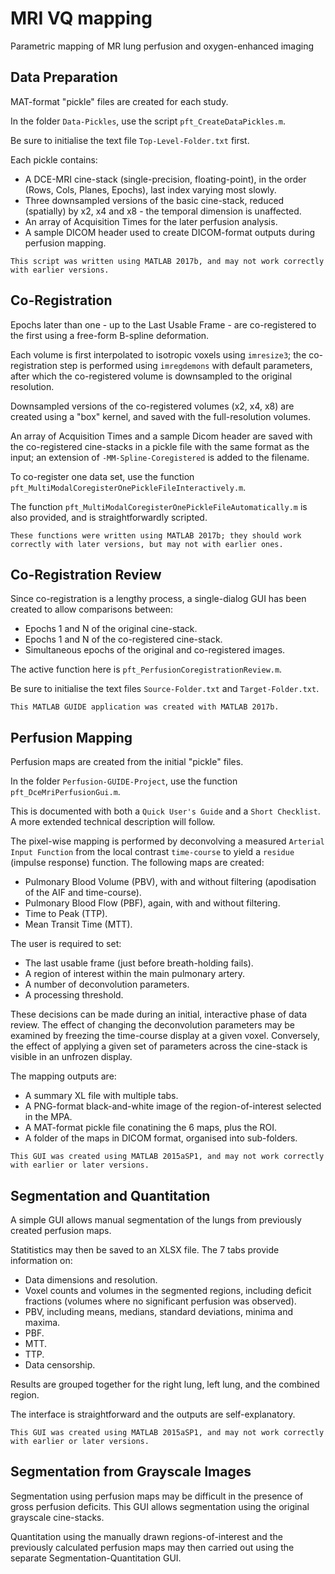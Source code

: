 # MRI VQ mapping
Parametric mapping of MR lung perfusion and oxygen-enhanced imaging

## Data Preparation
MAT-format "pickle" files are created for each study.

In the folder ```Data-Pickles```, use the script ```pft_CreateDataPickles.m```.

Be sure to initialise the text file ```Top-Level-Folder.txt``` first.

Each pickle contains:

- A DCE-MRI cine-stack (single-precision, floating-point), in the order (Rows, Cols, Planes, Epochs), last index varying most slowly.
- Three downsampled versions of the basic cine-stack, reduced (spatially) by x2, x4 and x8 - the temporal dimension is unaffected.
- An array of Acquisition Times for the later perfusion analysis.
- A sample DICOM header used to create DICOM-format outputs during perfusion mapping.

```This script was written using MATLAB 2017b, and may not work correctly with earlier versions.```

## Co-Registration
Epochs later than one - up to the Last Usable Frame - are co-registered to the first using a free-form B-spline deformation.

Each volume is first interpolated to isotropic voxels using ```imresize3```; the co-registration step is performed using ```imregdemons``` with default parameters, after which the co-registered volume is downsampled to the original resolution.

Downsampled versions of the co-registered volumes (x2, x4, x8) are created using a "box" kernel, and saved with the full-resolution volumes.

An array of Acquisition Times and a sample Dicom header are saved with the co-registered cine-stacks in a pickle file with the same format as the input; an extension of ```-MM-Spline-Coregistered``` is added to the filename.

To co-register one data set, use the function ```pft_MultiModalCoregisterOnePickleFileInteractively.m```.

The function ```pft_MultiModalCoregisterOnePickleFileAutomatically.m``` is also provided, and is straightforwardly scripted.

```These functions were written using MATLAB 2017b; they should work correctly with later versions, but may not with earlier ones.```

## Co-Registration Review
Since co-registration is a lengthy process, a single-dialog GUI has been created to allow comparisons between:

- Epochs 1 and N of the original cine-stack.
- Epochs 1 and N of the co-registered cine-stack.
- Simultaneous epochs of the original and co-registered images.

The active function here is ```pft_PerfusionCoregistrationReview.m```.

Be sure to initialise the text files ```Source-Folder.txt``` and ```Target-Folder.txt```.

```This MATLAB GUIDE application was created with MATLAB 2017b.```

## Perfusion Mapping
Perfusion maps are created from the initial "pickle" files.

In the folder ```Perfusion-GUIDE-Project```, use the function ```pft_DceMriPerfusionGui.m```.

This is documented with both a ```Quick User's Guide``` and a ```Short Checklist```.
A more extended technical description will follow.

The pixel-wise mapping is performed by deconvolving a measured ```Arterial Input Function``` from the local contrast ```time-course``` to yield a ```residue``` (impulse response) function. The following maps are created:

- Pulmonary Blood Volume (PBV), with and without filtering (apodisation of the AIF and time-course).
- Pulmonary Blood Flow (PBF), again, with and without filtering.
- Time to Peak (TTP).
- Mean Transit Time (MTT).

The user is required to set:

- The last usable frame (just before breath-holding fails).
- A region of interest within the main pulmonary artery.
- A number of deconvolution parameters.
- A processing threshold.

These decisions can be made during an initial, interactive phase of data review.
The effect of changing the deconvolution parameters may be examined by freezing the time-course display at a given voxel.
Conversely, the effect of applying a given set of parameters across the cine-stack is visible in an unfrozen display.

The mapping outputs are:

- A summary XL file with multiple tabs.
- A PNG-format black-and-white image of the region-of-interest selected in the MPA.
- A MAT-format pickle file conatining the 6 maps, plus the ROI.
- A folder of the maps in DICOM format, organised into sub-folders. 

```This GUI was created using MATLAB 2015aSP1, and may not work correctly with earlier or later versions.```

## Segmentation and Quantitation
A simple GUI allows manual segmentation of the lungs from previously created perfusion maps.

Statitistics may then be saved to an XLSX file. The 7 tabs provide information on:

- Data dimensions and resolution.
- Voxel counts and volumes in the segmented regions, including deficit fractions (volumes where no significant perfusion was observed).
- PBV, including means, medians, standard deviations, minima and maxima.
- PBF.
- MTT.
- TTP.
- Data censorship.

Results are grouped together for the right lung, left lung, and the combined region.

The interface is straightforward and the outputs are self-explanatory.

```This GUI was created using MATLAB 2015aSP1, and may not work correctly with earlier or later versions.```

## Segmentation from Grayscale Images
Segmentation using perfusion maps may be difficult in the presence of gross perfusion deficits.
This GUI allows segmentation using the original grayscale cine-stacks.

Quantitation using the manually drawn regions-of-interest and the previously calculated perfusion maps may then carried out using the separate Segmentation-Quantitation GUI.


